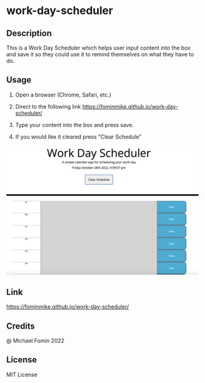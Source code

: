 # work-day-scheduler

## Description
This is a Work Day Scheduler which helps user input content into the box and save it so they could use it to remind themselves on what they have to do.

## Usage
1. Open a browser (Chrome, Safari, etc.)

2. Direct to the following link  https://fominmike.github.io/work-day-scheduler/

3. Type your content into the box and press save.

4. If you would like it cleared press "Clear Schedule"

  <img src="./assets/images/Screen Shot 2022-10-28 at 9.10.35 PM.png">


## Link
 https://fominmike.github.io/work-day-scheduler/

## Credits

@ Michael Fomin 2022

## License

MIT License